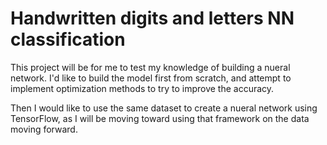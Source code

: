 # Handwritten digits and letters NN classification

This project will be for me to test my knowledge of building a nueral network. I'd like to build the model first from scratch, and attempt to implement optimization methods to try to improve the accuracy. 

Then I would like to use the same dataset to create a nueral network using TensorFlow, as I will be moving toward using that framework on the data moving forward.